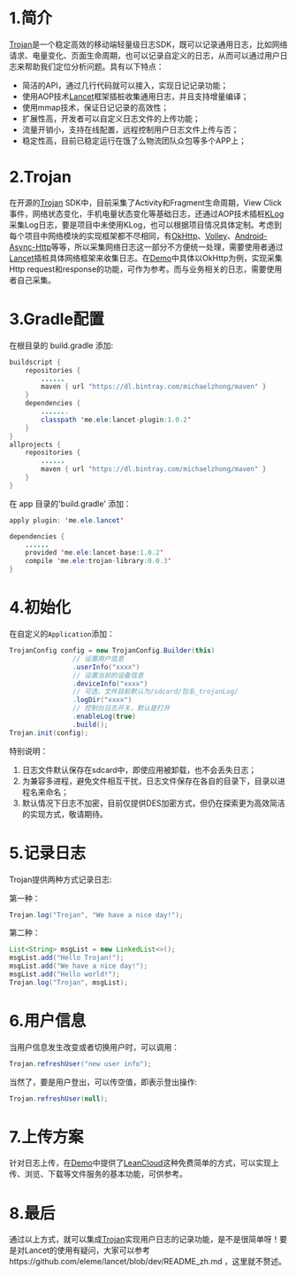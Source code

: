 # 1.简介

[Trojan](https://github.com/ELELogistics/Trojan)是一个稳定高效的移动端轻量级日志SDK，既可以记录通用日志，比如网络请求、电量变化、页面生命周期，也可以记录自定义的日志，从而可以通过用户日志来帮助我们定位分析问题。具有以下特点：

* 简洁的API，通过几行代码就可以接入，实现日记记录功能；
* 使用AOP技术[Lancet](https://github.com/eleme/lancet)框架插桩收集通用日志，并且支持增量编译；
* 使用mmap技术，保证日记记录的高效性；
* 扩展性高，开发者可以自定义日志文件的上传功能；
* 流量开销小，支持在线配置，远程控制用户日志文件上传与否；
* 稳定性高，目前已稳定运行在饿了么物流团队众包等多个APP上；

# 2.Trojan

在开源的[Trojan](https://github.com/ELELogistics/Trojan) SDK中，目前采集了Activity和Fragment生命周期，View Click事件，网络状态变化，手机电量状态变化等基础日志，还通过AOP技术插桩[KLog](https://github.com/ZhaoKaiQiang/KLog)采集Log日志，要是项目中未使用KLog，也可以根据项目情况具体定制。考虑到每个项目中网络模块的实现框架都不尽相同，有[OkHttp](https://github.com/square/okhttp)、[Volley](https://github.com/google/volley)、[Android-Async-Http](https://github.com/loopj/android-async-http)等等，所以采集网络日志这一部分不方便统一处理，需要使用者通过[Lancet](https://github.com/eleme/lancet)插桩具体网络框架来收集日志。在[Demo](https://github.com/ELELogistics/Trojan/blob/master/app/src/main/java/me/ele/trojan/demo/DemoHook.java)中具体以OkHttp为例，实现采集Http request和response的功能，可作为参考。而与业务相关的日志，需要使用者自己采集。

# 3.Gradle配置

在根目录的 build.gradle 添加:
```java
buildscript {
    repositories {
        ......
        maven { url "https://dl.bintray.com/michaelzhong/maven" }
    }
    dependencies {
        .......
        classpath 'me.ele:lancet-plugin:1.0.2'
    }
}
allprojects {
    repositories {
        ......
        maven { url "https://dl.bintray.com/michaelzhong/maven" }
    }
}

```

在 app 目录的'build.gradle' 添加：
```java
apply plugin: 'me.ele.lancet'

dependencies {
    ......
    provided 'me.ele:lancet-base:1.0.2'
    compile 'me.ele:trojan-library:0.0.3'
}
```
# 4.初始化

在自定义的`Application`添加：
```java
TrojanConfig config = new TrojanConfig.Builder(this)
                // 设置用户信息
                .userInfo("xxxx")
                // 设置当前的设备信息
                .deviceInfo("xxxx")
                // 可选，文件目前默认为/sdcard/包名_trojanLog/
                .logDir("xxxx")
                // 控制台日志开关，默认是打开
                .enableLog(true)
                .build();
Trojan.init(config);
```

特别说明：
1. 日志文件默认保存在sdcard中，即使应用被卸载，也不会丢失日志；
2. 为兼容多进程，避免文件相互干扰，日志文件保存在各自的目录下，目录以进程名来命名；
3. 默认情况下日志不加密，目前仅提供DES加密方式，但仍在探索更为高效简洁的实现方式，敬请期待。

# 5.记录日志

Trojan提供两种方式记录日志:

第一种：
```java
Trojan.log("Trojan", "We have a nice day!");
```

第二种：
```java
List<String> msgList = new LinkedList<>();
msgList.add("Hello Trojan!");
msgList.add("We have a nice day!");
msgList.add("Hello world!");
Trojan.log("Trojan", msgList);
```

# 6.用户信息
当用户信息发生改变或者切换用户时，可以调用：

```java
Trojan.refreshUser("new user info");
```

当然了，要是用户登出，可以传空值，即表示登出操作:

```java
Trojan.refreshUser(null);
```

# 7.上传方案

针对日志上传，在[Demo](https://github.com/ELELogistics/Trojan/blob/master/app/src/main/java/me/ele/trojan/demo/upload/DemoLeanCloudUploader.java)中提供了[LeanCloud](https://leancloud.cn/)这种免费简单的方式，可以实现上传、浏览、下载等文件服务的基本功能，可供参考。

# 8.最后

通过以上方式，就可以集成[Trojan](https://github.com/ELELogistics/Trojan)实现用户日志的记录功能，是不是很简单呀！要是对Lancet的使用有疑问，大家可以参考https://github.com/eleme/lancet/blob/dev/README_zh.md ，这里就不赘述。















